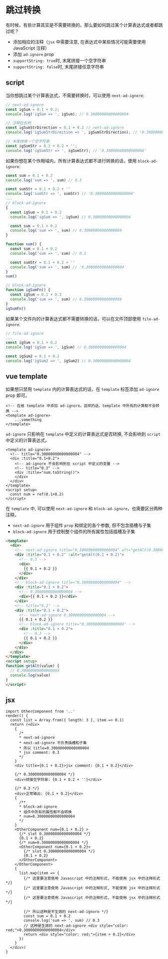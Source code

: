 # 跳过转换
有时候，有些计算其实是不需要转换的。那么要如何跳过某个计算表达式或者都跳过呢？

- 添加相应的注释（`jsx` 中需要注意, 在表达式中某些情况可能需要使用 JavaScript 注释）
- 添加 `ad-ignore` prop
- `supportString: true`时, 末尾拼接一个空字符串
- `supportString: false`时, 末尾拼接任意字符串

## script

当你想跳过某个计算表达式，不需要转换时，可以使用 `next-ad-ignore`:

```ts
// next-ad-ignore
const igSum = 0.1 + 0.2;
console.log('igSum => ', igSum); // 0.30000000000000004

// 注释在右侧
const igSumStrDirection = 0.1 + 0.2 // next-ad-ignore
console.log('igSumStrDirection => ', igSumStrDirection); // '0.30000000000000004'

// 末尾拼接一个空字符串
const igSumStr = 0.1 + 0.2 + '';
console.log('igSumStr => ', igSumStr); // '0.30000000000000004'
```

如果你想在某个作用域内，所有计算表达式都不进行转换的话，使用 `block-ad-ignore`:

```ts
const sum = 0.1 + 0.2
console.log('sum => ', sum) // 0.3

const sumStr = 0.1 + 0.2 + ''
console.log('sumStr => ', sumStr) // '0.30000000000000004'
...
// block-ad-ignore
{
  const igSum = 0.1 + 0.2
  console.log('igSum => ', igSum) // 0.30000000000000004

  const sum = 0.1 + 0.2
  console.log('sum => ', sum) // 0.30000000000000004
}

function sum() {
  const sum = 0.1 + 0.2
  console.log('sum => ', sum) // 0.3

  const sumStr = 0.1 + 0.2 + ''
  console.log('sum => ', sum) // '0.30000000000000004'
}
sum()

// block-ad-ignore
function igSumFn() {
  const igSum = 0.1 + 0.2
  console.log('sum => ', sum) // 0.30000000000000004
}
igSumFn()
```

如果某个文件内的计算表达式都不需要转换的话，可以在文件顶部使用 `file-ad-ignore`:

```ts
// file-ad-ignore
...
const igSum = 0.1 + 0.2
console.log('igSum => ', igSum) // 0.30000000000000004

const igSum2 = 0.1 + 0.2
console.log('igSum2 => ', igSum2) // 0.30000000000000004
```

## vue template

如果想只禁用 `template` 内的计算表达式的话，在 `template` 标签添加 `ad-ignore` prop 即可。

```vue
<!-- 在根 template 中添加 ad-ignore。这样的话，template 中所有的计算都不会转换 -->
<template ad-ignore>
    ...something
</template>
```

`ad-ignore` 只影响在 `template` 中定义的计算表达式是否转换, 不会影响到 `script` 中定义的计算表达式。
```vue
<template ad-ignore>
  <!-- title="0.30000000000000004" -->
  <div :title="0.1+0.2">
    <!-- ad-ignore 不会影响到在 script 中定义的变量 -->
    <!-- title="0.3" -->
    <div :title="num.toString()">
    </div>
  </div>
</template>
<script setup>
  const num = ref(0.1+0.2)
</script>
```

在 `template` 中, 可以使用 `next-ad-ignore` 和 `block-ad-ignore`，也需要区分两种注释。

- `next-ad-ignore` 用于组件 `prop` 和绑定的各个参数, 但不包含插槽与子集
- `block-ad-ignore` 用于控制整个组件的所有属性包括插槽及子集

```html
<template>
  <div>
    <!-- next-ad-ignore title="0.30000000000000004" alt="getAlt(0.30000000000000004)" -->
    <div :title="0.1 + 0.2" :alt="getAlt(0.1 + 0.2)">
      <!-- 0.3 -->
      <div>
        {{ 0.1 + 0.2 }}
      </div>
    </div>
    <!-- block-ad-ignore title="0.30000000000000004" -->
    <div :title="0.1 + 0.2">
      <!-- 0.30000000000000004 -->
      <div>{{ 0.1 + 0.2 }}</div>
    </div>
    <!-- title="0.3" -->
    <div :title="0.1 + 0.2">
      <!-- next-ad-ignore 0.30000000000000004 -->
      {{ 0.1 + 0.2 }}
      <!-- block-ad-ignore title="0.30000000000000004" -->
      <div :title="0.1 + 0.2">
        <!-- 0.3 -->
        {{ 0.1 + 0.2 }}
      </div>
    </div>
  </div>
</template>
<script setup>
function getAlt(value) {
  // 0.30000000000000004
  console.log(value)
}
</script>
```

## jsx

```tsx
import OtherComponent from '..'
render() {
  const list = Array.from({ length: 3 }, item => 0.1)
  return (<div>
    {
      /* 
      * next-ad-ignore
      * next-ad-ignore 不负责插槽和子集
      * 所以 title=0.30000000000000004
      * jsx comment: 0.3
      */
    }
    <div title={0.1 + 0.2}>jsx comment: {0.1 + 0.2}</div>

    {/* 0.30000000000000004 */}
    <div>拼接空字符串: {0.1 + 0.2 + ''}</div>
    
    {/* 0.3 */}
    <div>正常输出: {0.1 + 0.2}</div>
    {
      /**
      * block-ad-ignore
      * 组件中所有的属性都不会转换
      * num=0.30000000000000004
      */
    }
    <OtherComponent num={0.1 + 0.2} >
      {/* slot 0.30000000000000004 */}
      {0.1 + 0.2}
      {/* num=0.30000000000000004 */}
      <OtherComponent num={0.1 + 0.2}>
        {/* slot 0.30000000000000004 */}
        {0.1 + 0.2}
      </OtherComponent>
    </OtherComponent>
    {
      list.map(item => {
        {/* 这里要注意使用 Javascript 中的注释形式, 不能使用 jsx 中的注释形式 */}
        {/* 这里要注意使用 Javascript 中的注释形式, 不能使用 jsx 中的注释形式 */}
        {/* 这里要注意使用 Javascript 中的注释形式, 不能使用 jsx 中的注释形式 */}
        
        {/* 所以这种是不生效的 next-ad-ignore */}
        const sum = 0.1 + 0.2
        console.log('sum => ', sum) // 0.3
        // 这种是生效的 next-ad-ignore <div style="color: red;">0.30000000000000004</div>
        return <div style="color: red;">{item + 0.2}</div>
      })
    }
  </div>)
}
```